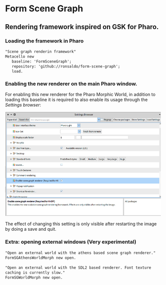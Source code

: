 # Form Scene Graph
## Rendering framework inspired on GSK for Pharo.

### Loading the framework in Pharo
```smalltalk
"Scene graph renderin framework"
Metacello new
   baseline: 'FormSceneGraph';
   repository: 'github://ronsaldo/form-scene-graph';
   load.
```
### Enabling the new renderer on the main Pharo window.
For enabling this new renderer for the Pharo Morphic World, in addition to loading
this baseline it is required to also enable its usage through the *Settings browser*:

![Renderer Enabling Setting](images/enable-settings.png)

The effect of changing this setting is only visible after restarting the image by doing a save and quit.

### Extra: opening external windows (Very experimental)
```smalltalk
"Open an external world with the athens based scene graph renderer."
FormSGAthensWorldMorph new open.

"Open an external world with the SDL2 based renderer. Font texture caching is currently slow."
FormSGWorldMorph new open.
```
